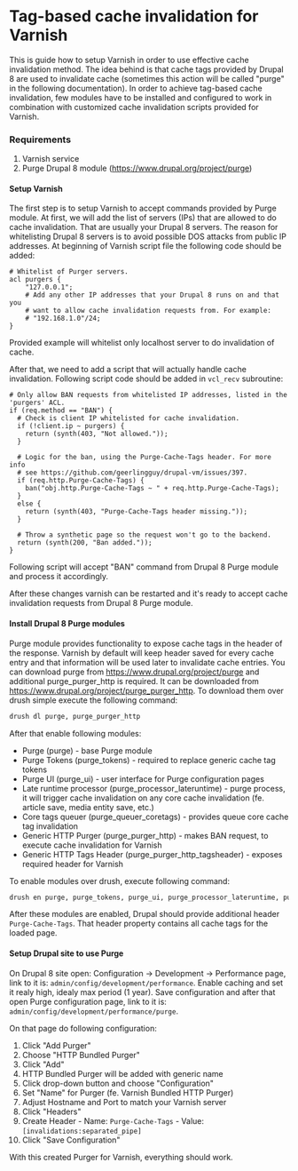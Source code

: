 # Tag-based cache invalidation for Varnish

This is guide how to setup Varnish in order to use effective cache invalidation method. The idea behind is that cache tags provided by Drupal 8 are used to invalidate cache (sometimes this action will be called "purge" in the following documentation). In order to achieve tag-based cache invalidation, few modules have to be installed and configured to work in combination with customized cache invalidation scripts provided for Varnish.

### Requirements

1. Varnish service
2. Purge Drupal 8 module (https://www.drupal.org/project/purge)

#### Setup Varnish

The first step is to setup Varnish to accept commands provided by Purge module. At first, we will add the list of servers (IPs) that are allowed to do cache invalidation. That are usually your Drupal 8 servers. The reason for whitelisting Drupal 8 servers is to avoid possible DOS attacks from public IP addresses. At beginning of Varnish script file the following code should be added:
```varnish
# Whitelist of Purger servers.
acl purgers {
    "127.0.0.1";
    # Add any other IP addresses that your Drupal 8 runs on and that you
    # want to allow cache invalidation requests from. For example:
    # "192.168.1.0"/24;
}
```
Provided example will whitelist only localhost server to do invalidation of cache.

After that, we need to add a script that will actually handle cache invalidation. Following script code should be added in ```vcl_recv``` subroutine:
```varnish
# Only allow BAN requests from whitelisted IP addresses, listed in the 'purgers' ACL.
if (req.method == "BAN") {
  # Check is client IP whitelisted for cache invalidation.
  if (!client.ip ~ purgers) {
	return (synth(403, "Not allowed."));
  }

  # Logic for the ban, using the Purge-Cache-Tags header. For more info
  # see https://github.com/geerlingguy/drupal-vm/issues/397.
  if (req.http.Purge-Cache-Tags) {
	ban("obj.http.Purge-Cache-Tags ~ " + req.http.Purge-Cache-Tags);
  }
  else {
	return (synth(403, "Purge-Cache-Tags header missing."));
  }

  # Throw a synthetic page so the request won't go to the backend.
  return (synth(200, "Ban added."));
}
```
Following script will accept "BAN" command from Drupal 8 Purge module and process it accordingly.

After these changes varnish can be restarted and it's ready to accept cache invalidation requests from Drupal 8 Purge module.


#### Install Drupal 8 Purge modules

Purge module provides functionality to expose cache tags in the header of the response. Varnish by default will keep header saved for every cache entry and that information will be used later to invalidate cache entries. You can download purge from https://www.drupal.org/project/purge and additional purge_purger_http is required. It can be downloaded from https://www.drupal.org/project/purge_purger_http. To download them over drush simple execute the following command:
```bash
drush dl purge, purge_purger_http
```

After that enable following modules:
- Purge (purge) - base Purge module
- Purge Tokens (purge_tokens) - required to replace generic cache tag tokens
- Purge UI (purge_ui) - user interface for Purge configuration pages
- Late runtime processor (purge_processor_lateruntime) - purge process, it will trigger cache invalidation on any core cache invalidation (fe. article save, media entity save, etc.)
- Core tags queuer (purge_queuer_coretags) - provides queue core cache tag invalidation
- Generic HTTP Purger (purge_purger_http) - makes BAN request, to execute cache invalidation for Varnish
- Generic HTTP Tags Header (purge_purger_http_tagsheader) - exposes required header for Varnish

To enable modules over drush, execute following command:
```bash
drush en purge, purge_tokens, purge_ui, purge_processor_lateruntime, purge_queuer_coretags, purge_purger_http, purge_purger_http_tagsheader
```

After these modules are enabled, Drupal should provide additional header ```Purge-Cache-Tags```. That header property contains all cache tags for the loaded page.

#### Setup Drupal site to use Purge

On Drupal 8 site open: Configuration -> Development -> Performance page, link to it is: ```admin/config/development/performance```. Enable caching and set it realy high, idealy max period (1 year). Save configuration and after that open Purge configuration page, link to it is: ```admin/config/development/performance/purge```.

On that page do following configuration:
1. Click "Add Purger"
2. Choose "HTTP Bundled Purger"
3. Click "Add"
4. HTTP Bundled Purger will be added with generic name
5. Click drop-down button and choose "Configuration"
6. Set "Name" for Purger (fe. Varnish Bundled HTTP Purger)
7. Adjust Hostname and Port to match your Varnish server
8. Click "Headers"
9. Create Header - Name: ```Purge-Cache-Tags``` - Value: ```[invalidations:separated_pipe]```
10. Click "Save Configuration"

With this created Purger for Varnish, everything should work.

